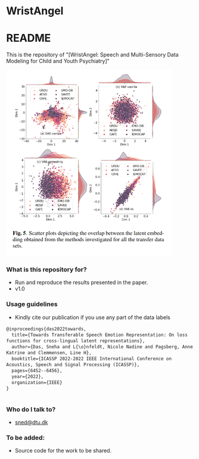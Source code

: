# WristAngel

# README #

This is the repository of 
"[WristAngel: Speech and Multi-Sensory Data Modeling for Child and Youth Psychiatry]"

![Figure1](https://github.com/snehadas/On-transferability-in-SER/blob/main/figures/scatter.png?raw=true)

### What is this repository for? ###

* Run and reproduce the results presented in the paper.
* v1.0

### Usage guidelines ###

* Kindly cite our publication if you use any part of the data labels

```
@inproceedings{das2022towards,
  title={Towards Transferable Speech Emotion Representation: On loss functions for cross-lingual latent representations},
  author={Das, Sneha and L{\o}nfeldt, Nicole Nadine and Pagsberg, Anne Katrine and Clemmensen, Line H},
  booktitle={ICASSP 2022-2022 IEEE International Conference on Acoustics, Speech and Signal Processing (ICASSP)},
  pages={6452--6456},
  year={2022},
  organization={IEEE}
}


```

### Who do I talk to? ###

* sned@dtu.dk

### To be added: ###

* Source code for the work to be shared.
